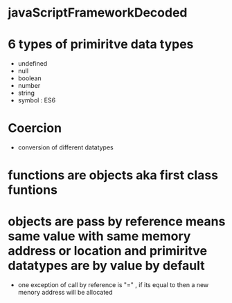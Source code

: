 # javaScriptFrameworkDecoded

# 6 types of primiritve data types
- undefined
- null
- boolean
- number
- string
- symbol : ES6

# Coercion
- conversion of different datatypes

# functions are objects aka first class funtions

# objects are pass by reference means same value with same memory address or location and primiritve datatypes are by value by default
- one exception of call by reference is  "=" , if its equal to then a new menory address will be allocated